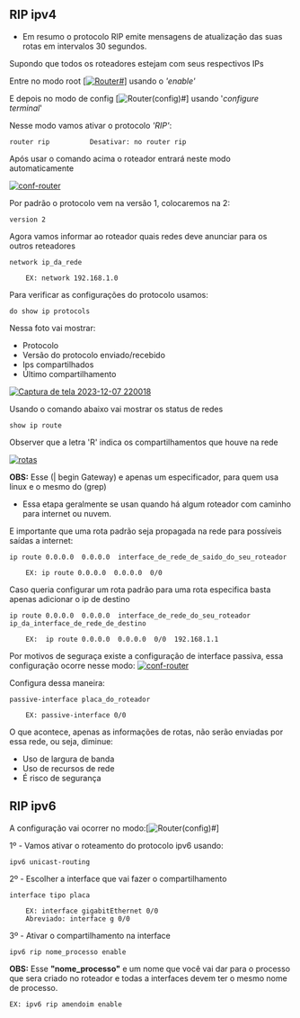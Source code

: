 

## RIP ipv4

* Em resumo o protocolo RIP emite mensagens de atualização das suas rotas em intervalos 30 segundos.

Supondo que todos os roteadores estejam com seus respectivos IPs

Entre no modo root [[![Router#](https://i.im.ge/2023/11/13/AQKrmM.Router.png)](https://im.ge/i/AQKrmM)] usando o _'enable'_

E depois no modo de config
[![Router(config)#](https://i.im.ge/2023/11/13/AQKOoD.Routerconfig.png)]
usando '*configure terminal*' 

Nesse modo vamos ativar o protocolo _'RIP'_:

    router rip          Desativar: no router rip

Após usar o comando acima o roteador entrará neste modo automaticamente

[![conf-router](https://i.im.ge/2023/12/06/EoHn2y.conf-router.png)](https://im.ge/i/EoHn2y)

Por padrão o protocolo vem na versão 1, colocaremos na 2:

    version 2

Agora vamos informar ao roteador quais redes deve anunciar para os outros reteadores

    network ip_da_rede

        EX: network 192.168.1.0

Para verificar as configurações do protocolo usamos:

    do show ip protocols

Nessa foto vai mostrar:

* Protocolo
* Versão do protocolo enviado/recebido
* Ips compartilhados
* Último compartilhamento

[![Captura de tela 2023-12-07 220018](https://i.im.ge/2023/12/08/ESxzRc.Captura-de-tela-2023-12-07-220018.png)](https://im.ge/i/ESxzRc)

Usando o comando abaixo vai mostrar os status de redes

    show ip route

Observer que a letra 'R' indica os compartilhamentos que houve na rede

[![rotas](https://i.im.ge/2023/12/06/EoJtKS.rotas.png)](https://im.ge/i/EoJtKS)

**OBS:** Esse (| begin Gateway) e apenas um especificador, para quem usa linux e o mesmo do (grep)

- Essa etapa geralmente se usan quando há algum roteador com caminho para internet ou nuvem.

E importante que uma rota padrão seja propagada na rede para possíveis saídas a internet:

    ip route 0.0.0.0  0.0.0.0  interface_de_rede_de_saido_do_seu_roteador

        EX: ip route 0.0.0.0  0.0.0.0  0/0

Caso queria configurar um rota padrão para uma rota especifica basta apenas adicionar o ip de destino
 
    ip route 0.0.0.0  0.0.0.0  interface_de_rede_do_seu_roteador  ip_da_interface_de_rede_de_destino

        EX:  ip route 0.0.0.0  0.0.0.0  0/0  192.168.1.1

Por motivos de seguraça existe a configuração de interface passiva, essa configuração ocorre nesse modo:
[![conf-router](https://i.im.ge/2023/12/06/EoHn2y.conf-router.png)](https://im.ge/i/EoHn2y)

Configura dessa maneira:

    passive-interface placa_do_roteador

        EX: passive-interface 0/0

O que acontece, apenas as informações de rotas, não serão enviadas por essa rede, ou seja, diminue:

* Uso de largura de banda
* Uso de recursos de rede
* É risco de segurança


## RIP ipv6

A configuração vai ocorrer no modo:[![Router(config)#](https://i.im.ge/2023/11/13/AQKOoD.Routerconfig.png)]

1º - Vamos ativar o roteamento do protocolo ipv6 usando:

    ipv6 unicast-routing

2º - Escolher a interface que vai fazer o compartilhamento

    interface tipo placa

        EX: interface gigabitEthernet 0/0
        Abreviado: interface g 0/0

3º - Ativar o compartilhamento na interface

    ipv6 rip nome_processo enable

**OBS:** Esse **"nome_processo"** e um nome que você vai dar para o processo que sera criado no roteador e todas a interfaces devem ter o mesmo nome de processo.

    EX: ipv6 rip amendoim enable